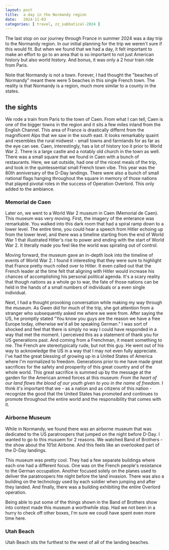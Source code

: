 ```yaml
---
layout: post
title:  a day in the Normandy region
date:   2024-11-03
categories: [ travel, zz_sabbatical-2024 ]
---
```


The last stop on our journey through France in summer
2024 was a day trip to the Normandy region. In our 
initial planning for the trip we weren't sure if this
would fit. But when we found that we had a day, it 
felt important to make an effort to go to an area that
is so important to not just American history but also
world history. And bonus, it was only a 2 hour train 
ride from Paris.

Note that Normandy is not a town. Forever, I had thought
the "beaches of Normandy" meant there were 5 beaches
in this single French town. The reality is that 
Normandy is a region, much more similar to a county in
the states. 

## the sights 

We rode a train from Paris to the town of Caen. From what
I can tell, Caen is one of the bigger towns in the 
region and it sits a few miles inland from the English 
Channel. This area of France is drastically differnt 
from the magnificent Alps that we saw in the south east. 
It looks remarkably quaint and resembles the rural 
midwest - small towns and farmlands for as far as the
eye can see. Caen, interestingly, has a lot of history
too it prior to World War 2. There is a large castle and
a notably old church in the town as well. There was a 
small square that we found in Caen with a bunch of 
restaurants. Here, we sat outside, had one of the 
nicest meals of the trip, and took in the quintessential
small French town vibe. This year was the 80th anniversary
of the D-Day landings. There were also a bunch of small
national flags hanging throughout the square in memory
of those nations that played pivotal roles in the success
of Operation Overlord. This only added to the ambiance. 

### Memorial de Caen

Later on, we went to a World War 2 museum in Caen (Memorial
de Caen). This museum was very moving. First, the imagery
of the enterance was remarkable. You walked into this 
dark room that had a spiral ramp down to a lower level. 
The entire time, you could hear a speech from Hitler echoing
up from the lower level, and there was a timeline starting
from the end of World War 1 that illustrated Hitler's rise
to power and ending with the start of World War 2. It 
literally made you feel like the world was spiraling out
of control. 

Moving forward, the museum gave an in-depth look into the
timeline of events of World War 2. I found it interesting
that they were sure to highlight that France pretty much
rolled over to Hitler. It even called out that the French
leader at the time felt that aligning with Hitler would
increase his chances of accomplishing his personal political
agenda. It's a scary reality that though nations as a 
whole go to war, the fate of those nations can be held in the 
hands of a small numbers of individuals or a even single 
individual. 

Next, I had a thought provoking
conversation while making my way through the museum. As 
Gwen did for much of the trip, she got attention from a 
stranger who subsequently asked me where we were from. After
saying the US, he promptly stated "You know you guys are the
reason we have a free Europe today, otherwise we'd all be 
speaking German." I was sort of shocked and feel that there
is simply no way I could have responded in a way that met
the moment. I perceived this as a statement of 
thank you for US generations past. And coming from a 
Frenchman, it meant something to me. The French are 
stereotypically rude, but not this guy. He went out of his
way to acknowledge the US in a way that I may not even
fully appreciate. I've had the great blessing of growing
up in a United States of America where I'm normalized to
freedom. Generations prior to me have made great sacrifices
for the safety and prosperity of this great country and
of the whole world. This great sacrifice is summed up by 
the message at the garden for the American armed forces 
at this museum: _From the heart of our land flows the 
blood of our youth given to you in the name of freedom._
I think it's important that we - 
as a nation and as citizens of this nation - 
recognize the good that the United States has promoted and 
continues to promote throughout the entire world and
the responsibility that comes with it.

### Airborne Museum

While in Normandy, we found there was an airborne museum 
that was dedicated to the US paratroopers that jumped
on the night before D-Day. I wanted to go to this musuem
for 2 reasons. We watched Band of Brothers - the show about
the 101st Airbone. And this feels like an overlooked part
of the D-Day landings. 

This museum was pretty cool. They had a few separate 
buildings where each one had a different focus. One was 
on the French people's resistance to the German occupation.
Another focused solely on the planes used to deliver the 
paratroopers hte night before the land invasion. There was
also a building on the technology used by each soldier when
jumping and after they landed. And finally, there was a 
building exhibiting the entire Overlord operation. 

Being able to put some of the things shown in the Band
of Brothers show into context made this museum a worthwhile
stop. Had we not been in a hurry to check off other boxes,
I'm sure we coudl have spent even more time here.

### Utah Beach

Utah Beach sits the furthest to the west of all of the
landing beaches. 
